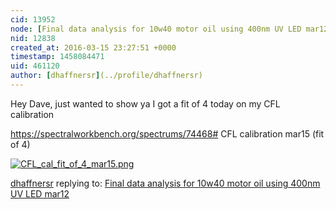 ```yaml
---
cid: 13952
node: [Final data analysis for 10w40 motor oil using 400nm UV LED mar12](../notes/dhaffnersr/03-12-2016/final-data-analysis-for-10w40-motor-oil-using-400nm-uv-led-mar12)
nid: 12838
created_at: 2016-03-15 23:27:51 +0000
timestamp: 1458084471
uid: 461120
author: [dhaffnersr](../profile/dhaffnersr)
---
```


Hey Dave, just wanted to show ya I got a fit of 4 today on my CFL calibration

https://spectralworkbench.org/spectrums/74468#  CFL calibration mar15 (fit of 4)


[![CFL_cal_fit_of_4_mar15.png](//i.publiclab.org/system/images/photos/000/015/076/medium/CFL_cal_fit_of_4_mar15.png)](//i.publiclab.org/system/images/photos/000/015/076/original/CFL_cal_fit_of_4_mar15.png)




[dhaffnersr](../profile/dhaffnersr) replying to: [Final data analysis for 10w40 motor oil using 400nm UV LED mar12](../notes/dhaffnersr/03-12-2016/final-data-analysis-for-10w40-motor-oil-using-400nm-uv-led-mar12)

